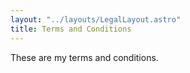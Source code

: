 ```yaml
---
layout: "../layouts/LegalLayout.astro"
title: Terms and Conditions
---
```


These are my terms and conditions.
